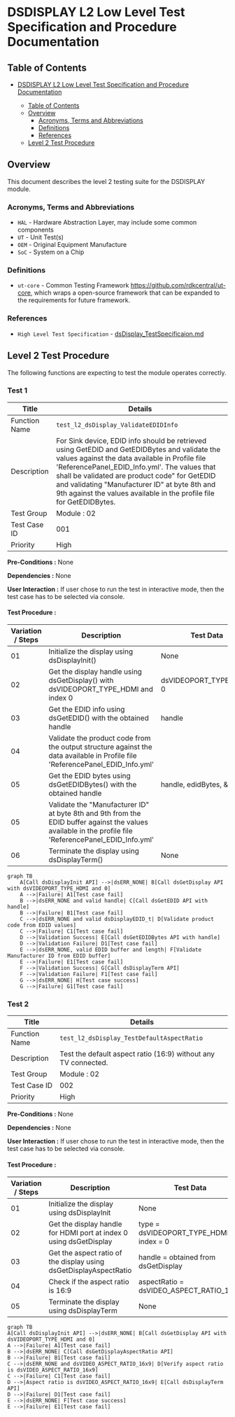 # DSDISPLAY L2 Low Level Test Specification and Procedure Documentation

## Table of Contents

- [DSDISPLAY L2 Low Level Test Specification and Procedure Documentation](#dsdisplay-l2-low-level-test-specification-and-procedure-documentation)

  - [Table of Contents](#table-of-contents)
  - [Overview](#overview)
    - [Acronyms, Terms and Abbreviations](#acronyms-terms-and-abbreviations)
    - [Definitions](#definitions)
    - [References](#references)
  - [Level 2 Test Procedure](#level-2-test-procedure)

## Overview

This document describes the level 2 testing suite for the DSDISPLAY module.

### Acronyms, Terms and Abbreviations

- `HAL` \- Hardware Abstraction Layer, may include some common components
- `UT`  \- Unit Test(s)
- `OEM`  \- Original Equipment Manufacture
- `SoC`  \- System on a Chip

### Definitions

- `ut-core` \- Common Testing Framework <https://github.com/rdkcentral/ut-core>, which wraps a open-source framework that can be expanded to the requirements for future framework.

### References
- `High Level Test Specification` - [dsDisplay_TestSpecificaion.md](dsDisplay_TestSpecificaion.md)

## Level 2 Test Procedure

The following functions are expecting to test the module operates correctly.

### Test 1

|Title|Details|
|--|--|
|Function Name|`test_l2_dsDisplay_ValidateEDIDInfo`|
|Description|For Sink device, EDID info should be retrieved using GetEDID and GetEDIDBytes and validate the values against the data available in Profile file 'ReferencePanel_EDID_Info.yml'. The values that shall be validated are product code" for GetEDID and validating "Manufacturer ID" at byte 8th and 9th against the values available in the profile file for GetEDIDBytes.|
|Test Group|Module : 02|
|Test Case ID|001|
|Priority|High|

**Pre-Conditions :**
None

**Dependencies :**
None

**User Interaction :**
If user chose to run the test in interactive mode, then the test case has to be selected via console.

#### Test Procedure :

| Variation / Steps | Description | Test Data | Expected Result | Notes|
| -- | --------- | ---------- | -------------- | ----- |
| 01 | Initialize the display using dsDisplayInit() | None | dsERR_NONE | Should be successful |
| 02 | Get the display handle using dsGetDisplay() with dsVIDEOPORT_TYPE_HDMI and index 0 | dsVIDEOPORT_TYPE_HDMI, 0 | dsERR_NONE | Should be successful |
| 03 | Get the EDID info using dsGetEDID() with the obtained handle | handle | dsERR_NONE | Should be successful |
| 04 | Validate the product code from the output structure against the data available in Profile file 'ReferencePanel_EDID_Info.yml' | | Value matches | Should be successful |
| 05 | Get the EDID bytes using dsGetEDIDBytes() with the obtained handle | handle, edidBytes, &length | dsERR_NONE | Should be successful |
| 05 | Validate the "Manufacturer ID" at byte 8th and 9th from the EDID buffer against the values available in the profile file 'ReferencePanel_EDID_Info.yml'| | Value matches | Should be successful |
| 06 | Terminate the display using dsDisplayTerm() | None | dsERR_NONE | Should be successful |


```mermaid
graph TB
    A[Call dsDisplayInit API] -->|dsERR_NONE| B[Call dsGetDisplay API with dsVIDEOPORT_TYPE_HDMI and 0]
    A -->|Failure| A1[Test case fail]
    B -->|dsERR_NONE and valid handle| C[Call dsGetEDID API with handle]
    B -->|Failure| B1[Test case fail]
    C -->|dsERR_NONE and valid dsDisplayEDID_t| D[Validate product code from EDID values]
    C -->|Failure| C1[Test case fail]
    D -->|Validation Success| E[Call dsGetEDIDBytes API with handle]
    D -->|Validation Failure| D1[Test case fail]
    E -->|dsERR_NONE, valid EDID buffer and length| F[Validate Manufacturer ID from EDID buffer]
    E -->|Failure| E1[Test case fail]
    F -->|Validation Success| G[Call dsDisplayTerm API]
    F -->|Validation Failure| F1[Test case fail]
    G -->|dsERR_NONE| H[Test case success]
    G -->|Failure| G1[Test case fail]
```


### Test 2

|Title|Details|
|--|--|
|Function Name|`test_l2_dsDisplay_TestDefaultAspectRatio`|
|Description|Test the default aspect ratio (16:9) without any TV connected.|
|Test Group|Module : 02|
|Test Case ID|002|
|Priority|High|

**Pre-Conditions :**
None

**Dependencies :**
None

**User Interaction :**
If user chose to run the test in interactive mode, then the test case has to be selected via console.

#### Test Procedure :

| Variation / Steps | Description | Test Data | Expected Result | Notes|
| -- | --------- | ---------- | -------------- | ----- |
| 01 | Initialize the display using dsDisplayInit | None | dsERR_NONE | Should be successful |
| 02 | Get the display handle for HDMI port at index 0 using dsGetDisplay | type = dsVIDEOPORT_TYPE_HDMI, index = 0 | dsERR_NONE | Should be successful |
| 03 | Get the aspect ratio of the display using dsGetDisplayAspectRatio | handle = obtained from dsGetDisplay | dsERR_NONE | Should be successful |
| 04 | Check if the aspect ratio is 16:9 | aspectRatio = dsVIDEO_ASPECT_RATIO_16x9 | dsERR_NONE | Should be successful |
| 05 | Terminate the display using dsDisplayTerm | None | dsERR_NONE | Should be successful |


```mermaid
graph TB
A[Call dsDisplayInit API] -->|dsERR_NONE| B[Call dsGetDisplay API with dsVIDEOPORT_TYPE_HDMI and 0]
A -->|Failure| A1[Test case fail]
B -->|dsERR_NONE| C[Call dsGetDisplayAspectRatio API]
B -->|Failure| B1[Test case fail]
C -->|dsERR_NONE and dsVIDEO_ASPECT_RATIO_16x9| D[Verify aspect ratio is dsVIDEO_ASPECT_RATIO_16x9]
C -->|Failure| C1[Test case fail]
D -->|Aspect ratio is dsVIDEO_ASPECT_RATIO_16x9| E[Call dsDisplayTerm API]
D -->|Failure| D1[Test case fail]
E -->|dsERR_NONE| F[Test case success]
E -->|Failure| E1[Test case fail]
```


